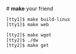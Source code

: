 
\# **make** your friend

```
[tty1]$ make build-linux
[tty1]$ make web

[tty2]$ make wget
[tty2]$ ./dw
[tty2]$ make get
```
